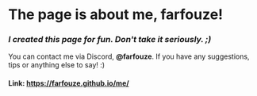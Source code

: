 # The page is about me, farfouze!
### _I created this page for fun. Don't take it seriously. ;)_

You can contact me via Discord, __@farfouze__. If you have any suggestions, tips or anything else to say! :)

#### Link: https://farfouze.github.io/me/
